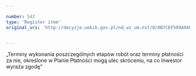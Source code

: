 ```yaml
---

number: 543
type: 'Register item'
original_uri: 'http://decyzje.uokik.gov.pl/nd_wz_um.nsf/0/0B7CEF599A948A68C12572DD003295CB?OpenDocument'


---
```


„Terminy wykonania poszczególnych etapów robót oraz terminy płatności za nie, określone w Planie Płatności mogą ulec skróceniu, na co Inwestor wyraża zgodę”
